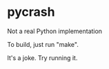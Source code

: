 # pycrash
Not a real Python implementation

To build, just run "make".

It's a joke. Try running it.
